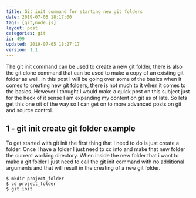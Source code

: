```yaml
---
title: Git init command for starting new git folders
date: 2019-07-05 18:17:00
tags: [git,node.js]
layout: post
categories: git
id: 499
updated: 2019-07-05 18:27:17
version: 1.1
---
```


The git init command can be used to create a new git folder, there is also the git clone command that can be used to make a copy of an existing git folder as well. In this post I will be going over some of the basics when it comes to creating new git folders, there is not much to it when it comes to the basics. However I thought I would make a quick post on this subject just for the heck of it sense I am expanding my content on git as of late. So lets get this one oit of the way so I can get on to more advanced posts on git and source control.

<!-- more -->

## 1 - git init create git folder example

To get started with git init the first thing that I need to do is just create a folder. Once I have a folder I just need to cd into and make that new folder the current working directory. When inside the new folder that i want to make a git folder I just need to call the git init command with no additional arguments and that will result in the creating of a new git folder.

```
$ mkdir project_folder
$ cd project_folder
$ git init
```